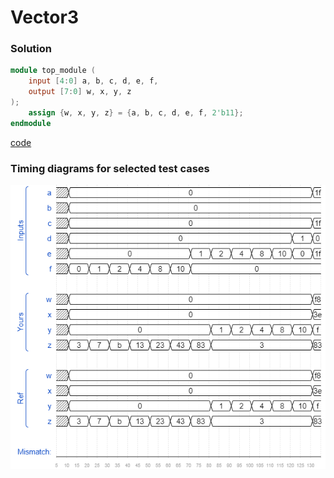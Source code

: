 # Vector3
### Solution
```Verilog
module top_module (
    input [4:0] a, b, c, d, e, f,
    output [7:0] w, x, y, z
);
    assign {w, x, y, z} = {a, b, c, d, e, f, 2'b11};
endmodule
```
[code](16.v)

### Timing diagrams for selected test cases
![result](./result.png)

